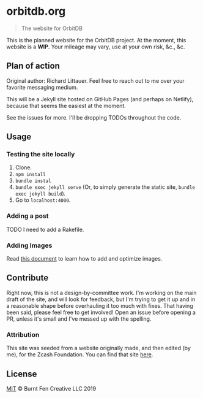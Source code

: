 # orbitdb.org

> The website for OrbitDB

This is the planned website for the OrbitDB project. At the moment, this website is a **WIP**. Your mileage may vary, use at your own risk, &c., &c.

## Plan of action

Original author: Richard Littauer. Feel free to reach out to me over your favorite messaging medium.

This will be a Jekyll site hosted on GitHub Pages (and perhaps on Netlify), because that seems the easiest at the moment.

See the issues for more. I'll be dropping TODOs throughout the code.


## Usage

### Testing the site locally

1. Clone.
2. `npm install`
3. `bundle instal`
4. `bundle exec jekyll serve` (Or, to simply generate the static site, `bundle exec jekyll build`).
5. Go to `localhost:4000`.

### Adding a post

TODO I need to add a Rakefile.

### Adding Images

Read [this document](images/src/README.md) to learn how to add and optimize images.

## Contribute

Right now, this is not a design-by-committee work. I'm working on the main draft of the site, and will look for feedback, but I'm trying to get it up and in a reasonable shape before overhauling it too much with fixes. That having been said, please feel free to get involved! Open an issue before opening a PR, unless it's small and I've messed up with the spelling.

### Attribution

This site was seeded from a website originally made, and then edited (by me), for the Zcash Foundation. You can find that site [here](https://github.com/ZcashFoundation/zfnd.io).

## License

[MIT](LICENSE) © Burnt Fen Creative LLC 2019

